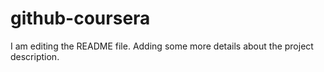 # github-coursera

I am editing the README file. Adding some more details about the project description.
